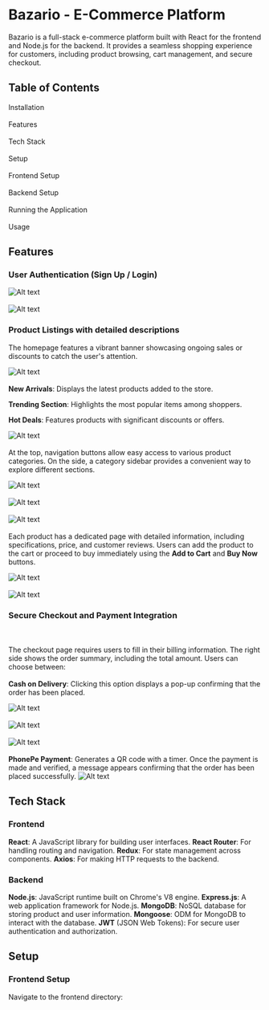 
# **Bazario - E-Commerce Platform**
Bazario is a full-stack e-commerce platform built with React for the frontend and Node.js for the backend. It provides a seamless shopping experience for customers, including product browsing, cart management, and secure checkout.

## **Table of Contents**
Installation<br></br>
Features<br></br>
Tech Stack<br></br>
Setup <br></br>
Frontend Setup <br></br>
Backend Setup <br></br>
Running the Application<br></br>
Usage

## **Features**
### User Authentication (Sign Up / Login)
![Alt text](https://github.com/Tahsheen786/Bazario/blob/ec8d1487b35aa8e1117841e834442d4d61608764/frontend/public/Screenshot%202025-05-09%20124038.png)<br></br>
![Alt text](https://github.com/Tahsheen786/Bazario/blob/6084ce063225e4f613a4fe9d5d77976a7a0ebee8/frontend/public/Screenshot%202025-05-09%20124046.png)

### Product Listings with detailed descriptions
The homepage features a vibrant banner showcasing ongoing sales or discounts to catch the user's attention.

![Alt text](https://github.com/Tahsheen786/Bazario/blob/6084ce063225e4f613a4fe9d5d77976a7a0ebee8/frontend/public/Screenshot%202025-05-09%20124121.png)
<br></br>
**New Arrivals**: Displays the latest products added to the store.

**Trending Section**: Highlights the most popular items among shoppers.

**Hot Deals**: Features products with significant discounts or offers.

![Alt text](https://github.com/Tahsheen786/Bazario/blob/43262ba9b5dea28a7eaee8f8750dd72e1cdfbe24/frontend/public/Screenshot%202025-05-09%20191509.png)
<br></br>
At the top, navigation buttons allow easy access to various product categories. On the side, a category sidebar provides a convenient way to explore different sections.

![Alt text](https://github.com/Tahsheen786/Bazario/blob/97f09cd0ce99ddef0b7bf2b1a6e1c4673d60b03d/frontend/public/Screenshot%202025-05-09%20124142.png)
<br></br>
![Alt text](https://github.com/Tahsheen786/Bazario/blob/2dd6851d8b4dac88c12df72a57fa7e0b3461196e/frontend/public/Screenshot%202025-05-09%20200933.png)
<br></br>
![Alt text](https://github.com/Tahsheen786/Bazario/blob/2dd6851d8b4dac88c12df72a57fa7e0b3461196e/frontend/public/Screenshot%202025-05-09%20200942.png)
<br></br>
Each product has a dedicated page with detailed information, including specifications, price, and customer reviews. Users can add the product to the cart or proceed to buy immediately using the **Add to Cart** and **Buy Now** buttons.

![Alt text](https://github.com/Tahsheen786/Bazario/blob/2dd6851d8b4dac88c12df72a57fa7e0b3461196e/frontend/public/Screenshot%202025-05-09%20124202.png)
<br></br>
![Alt text](https://github.com/Tahsheen786/Bazario/blob/2dd6851d8b4dac88c12df72a57fa7e0b3461196e/frontend/public/Screenshot%202025-05-09%20124220.png)


### Secure Checkout and Payment Integration
<br></br>
The checkout page requires users to fill in their billing information. The right side shows the order summary, including the total amount. Users can choose between:
<br></br>
**Cash on Delivery**: Clicking this option displays a pop-up confirming that the order has been placed.

![Alt text](https://github.com/Tahsheen786/Bazario/blob/2dd6851d8b4dac88c12df72a57fa7e0b3461196e/frontend/public/Screenshot%202025-05-09%20124230.png)
<br></br>
![Alt text](https://github.com/Tahsheen786/Bazario/blob/2dd6851d8b4dac88c12df72a57fa7e0b3461196e/frontend/public/Screenshot%202025-05-09%20124238.png)
<br></br>
![Alt text](https://github.com/Tahsheen786/Bazario/blob/f25b15db26d6e3b06b6d1124aaea39f53a4bdb66/frontend/public/Screenshot%202025-05-09%20202015.png)
<br></br>
**PhonePe Payment**: Generates a QR code with a timer. Once the payment is made and verified, a message appears confirming that the order has been placed successfully.
![Alt text](https://github.com/Tahsheen786/Bazario/blob/f25b15db26d6e3b06b6d1124aaea39f53a4bdb66/frontend/public/Screenshot%202025-05-09%20192540.png)



## **Tech Stack**
### Frontend
**React**: A JavaScript library for building user interfaces.
**React Router**: For handling routing and navigation.
**Redux**: For state management across components.
**Axios**: For making HTTP requests to the backend.

### Backend
**Node.js**: JavaScript runtime built on Chrome's V8 engine.
**Express.js**: A web application framework for Node.js.
**MongoDB**: NoSQL database for storing product and user information.
**Mongoose**: ODM for MongoDB to interact with the database.
**JWT** (JSON Web Tokens): For secure user authentication and authorization.

## **Setup**
### Frontend Setup
Navigate to the frontend directory:
